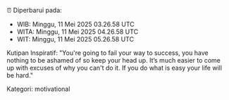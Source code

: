 ⏰ Diperbarui pada:
- WIB: Minggu, 11 Mei 2025 03.26.58 UTC
- WITA: Minggu, 11 Mei 2025 04.26.58 UTC
- WIT: Minggu, 11 Mei 2025 05.26.58 UTC

Kutipan Inspiratif:
"You're going to fail your way to success, you have nothing to be ashamed of so keep your head up. It’s much easier to come up with excuses of why you can't do it. If you do what is easy your life will be hard."


Kategori: motivational

